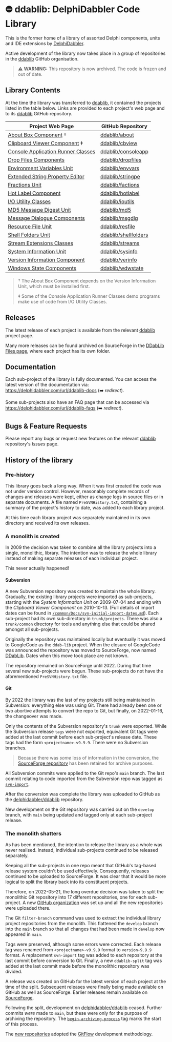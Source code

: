 # :no_entry: ddablib: DelphiDabbler Code Library

This is the former home of a library of assorted Delphi components, units and IDE extensions by [DelphiDabbler](https://gravatar.com/delphidabbler).

Active development of the library now takes place in a group of repositories in the [ddablib](https://github.com/ddablib) GitHub organisation.

> :warning: **WARNING:** This repository is now archived. The code is frozen and out of date.

## Library Contents

At the time the library was transferred to [ddablib](https://github.com/ddablib), it contained the projects listed in the table below. Links are provided to each project's web page and to its [ddablib](https://github.com/ddablib) GitHub repository.

| Project Web Page | GitHub Repository |
|------------------|-------------------|
| [About Box Component](https://delphidabbler.com/software/aboutbox) † | [ddablib/about](https://github.com/ddablib/aboutbox) |
| [Clipboard Viewer Component](https://delphidabbler.com/software/cbview) ‡ | [ddablib/cbview](https://github.com/ddablib/cbview) |
| [Console Application Runner Classes](https://delphidabbler.com/software/consoleapp) | [ddablib/consoleapp](https://github.com/ddablib/consoleapp) |
| [Drop Files Components](https://delphidabbler.com/software/dropfiles) | [ddablib/dropfiles](https://github.com/ddablib/dropfiles) |
| [Environment Variables Unit](https://delphidabbler.com/software/envvars) | [ddablib/envvars](https://github.com/ddablib/envvars) |
| [Extended String Property Editor](https://delphidabbler.com/software/stringpe) | [ddablib/stringpe](https://github.com/ddablib/stringpe) |
| [Fractions Unit](https://delphidabbler.com/software/fractions) | [ddablib/factions](https://github.com/ddablib/fractions) |
| [Hot Label Component](https://delphidabbler.com/software/hotlabel) | [ddablib/hotlabel](https://github.com/ddablib/hotlabel) |
| [I/O Utility Classes](https://delphidabbler.com/software/ioutils) | [ddablib/ioutils](https://github.com/ddablib/ioutils) |
| [MD5 Message Digest Unit](https://delphidabbler.com/software/md5) | [ddablib/md5](https://github.com/ddablib/md5) |
| [Message Dialogue Components](https://delphidabbler.com/software/msgdlg) | [ddablib/msgdlg](https://github.com/ddablib/msgdlg) |
| [Resource File Unit](https://delphidabbler.com/software/resfile) | [ddablib/resfile](https://github.com/ddablib/resfile) |
| [Shell Folders Unit](https://delphidabbler.com/software/shellfolders) | [ddablib/shellfolders](https://github.com/ddablib/shellfolders) |
| [Stream Extensions Classes](https://delphidabbler.com/software/streams) | [ddablib/streams](https://github.com/ddablib/streams) |
| [System Information Unit](https://delphidabbler.com/software/sysinfo) | [ddablib/sysinfo](https://github.com/ddablib/sysinfo) |
| [Version Information Component](https://delphidabbler.com/software/verinfo) | [ddablib/verinfo](https://github.com/ddablib/verinfo) |
| [Windows State Components](https://delphidabbler.com/software/wdwstate) | [ddablib/wdwstate](https://github.com/ddablib/wdwstate) |

> † The About Box Component depends on the Version Information Unit, which must be installed first.
>
> ‡ Some of the Console Application Runner Classes demo programs make use of code from I/O Utility Classes.

## Releases

The latest release of each project is available from the relevant [ddablib](https://github.com/ddablib) project page.

Many more releases can be found archived on SourceForge in the [DDabLib Files page](https://sourceforge.net/projects/ddablib/files/), where each project has its own folder.

## Documentation

Each sub-project of the library is fully documented. You can access the latest version of the documentation via: <https://delphidabbler.com/url/ddablib-docs> (:arrow_right: *redirect*).

Some sub-projects also have an FAQ page that can be accessed via <https://delphidabbler.com/url/ddablib-faqs> (:arrow_right: *redirect*).

## Bugs & Feature Requests

Please report any bugs or request new features on the relevant [ddablib](https://github.com/ddablib) repository's _Issues_ page.

## History of the library

### Pre-history

This library goes back a long way. When it was first created the code was not under version control. However, reasonably complete records of changes and releases were kept, either as change logs in source files or in separate documents. A file named `PreSVNHistory.txt`, containing a summary of the project's history to date, was added to each library project.

At this time each library project was separately maintained in its own directory and received its own releases.

### A monolith is created

In 2009 the decision was taken to combine all the library projects into a single, monolithic, library. The intention was to release the whole library instead of making separate releases of each individual project.

This never actually happened!

#### Subversion

A new Subversion repository was created to maintain the whole library. Gradually, the existing  library projects were imported as sub-projects, starting with the _System Information Unit_ on 2009-07-04 and ending with the _Clipboard Viewer Component_ on 2010-10-13. (Full details of import dates can be found in [`/common/Docs/svn-initial-import-dates.md`](https://github.com/delphidabbler/ddablib/blob/main/common/Docs/svn-initial-import-dates.md)). Each sub-project had its own sub-directory in `trunk/projects`. There was also a `trunk/common` directory for tools and anything else that could be shared amongst all sub-projects.

Originally the repository was maintained locally but eventually it was moved to GoogleCode as the `ddab-lib` project. When the closure of GoogleCode was announced the repository was moved to SourceForge, now named [DDabLib](https://sourceforge.net/p/ddablib/code/HEAD/tree/). Dates when this move took place are not known.

The repository remained on SourceForge until 2022. During that time several new sub-projects were begun. These sub-projects do not have the aforementioned `PreSVNHistory.txt` file.

#### Git

By 2022 the library was the last of my projects still being maintained in Subversion: everything else was using Git. There had already been one or two abortive attempts to convert the repo to Git, but finally, on 2022-01-16, the changeover was made.

Only the contents of the Subversion repository's `trunk` were exported. While the Subversion release `tags` were not exported, equivalent Git tags were added at the last commit before each sub-project's release date. These tags had the form `<projectname>-v9.9.9`. There were no Subversion branches.

> Because there was _some_ loss of information in the conversion, the [SourceForge repository](https://sourceforge.net/p/ddablib/code/HEAD/tree/) has been retained for archive purposes.

All Subversion commits were applied to the Git repo's `main` branch. The last commit relating to code imported from the Subversion repo was tagged as [`svn-import`](https://github.com/delphidabbler/ddablib/commits/svn-import).

After the conversion was complete the library was uploaded to GitHub as the [delphidabbler/ddablib](https://github.com/delphidabbler/ddablib) repository.

New development on the Git repository was carried out on the `develop` branch, with `main` being updated and tagged only at each sub-project release.

### The monolith shatters

As has been mentioned, the intention to release the library as a whole was never realised. Instead, individual sub-projects continued to be released separately.

Keeping all the sub-projects in one repo meant that GitHub's tag-based release system couldn't be used effectively. Consequently, releases continued to be uploaded to SourceForge. It was clear that it would be more logical to split the library back into its constituent projects.

Therefore, on 2022-05-21, the long overdue decision was taken to split the monolithic Git repository into 17 different repositories, one for each sub-project. A new [GitHub organization](https://github.com/ddablib) was set up and all the new repositories were uploaded there. 

The Git `filter-branch` command was used to extract the individual library project repositories from the monolith. This flattened the `develop` branch into the `main` branch so that all changes that had been made in `develop` now appeared in `main`.

Tags were preserved, although some errors were corrected. Each release tag was renamed from `<projectname>-v9.9.9` format to `version-9.9.9` format. A replacement `svn-import` tag was added to each repository at the last commit before conversion to Git. Finally, a new `ddablib-split` tag was added at the last commit made before the monolithic repository was divided.

A release was created on GitHub for the latest version of each project at the time of the split. Subsequent releases were finally being made available on GitHub as well as SourceForge. Earlier releases remain available on [SourceForge](https://sourceforge.net/projects/ddablib/files/).

Following the split, development on [delphidabbler/ddablib](https://github.com/delphidabbler/ddablib) ceased. Further commits _were_ made to `main`, but these were only for the purpose of archiving the repository. The [`begin-archiving-process`](https://github.com/delphidabbler/ddablib/commits/begin-archiving-process) tag marks the start of this process.

The [new repositories](https://github.com/ddablib) adopted the [GitFlow](https://nvie.com/posts/a-successful-git-branching-model/) development methodology.
